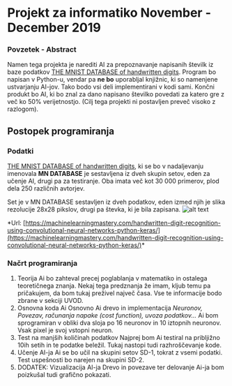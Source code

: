 # Projekt za informatiko November - December 2019
### Povzetek - Abstract
Namen tega projekta je narediti AI za prepoznavanje napisanih številk iz baze podatkov 
[THE MNIST DATABASE of handwritten digits](http://yann.lecun.com/exdb/mnist/).
Program bo napisan v Python-u, vendar pa **ne bo** uporabljal knjižnic, ki so namenjene ustvarjanju AI-jov. Tako bodo vsi deli implementirani v kodi sami. Končni produkt bo AI, ki bo znal za dano napisano številko povedati za katero gre z več ko 50% verijetnostjo. (Cilj tega projekti ni postavljen preveč visoko z razlogom). 

## Postopek programiranja
### Podatki

[THE MNIST DATABASE of handwritten digits](http://yann.lecun.com/exdb/mnist/), ki se bo v nadaljevanju imenovala **MN DATABASE** je sestavljena iz dveh skupin setov, eden za učenje AI, drugi pa za testiranje. Oba imata več kot 30 000 primerov, plod dela 250 različnih avtorjev. 

Set je v MN DATABASE sestavljen iz dveh podatkov, eden izmed njih je slika rezolucije 28x28 pikslov, drugi pa števka, ki je bila zapisana. 
![alt text](https://3qeqpr26caki16dnhd19sv6by6v-wpengine.netdna-ssl.com/wp-content/uploads/2016/05/Examples-from-the-MNIST-dataset.png)

\*Url: [https://machinelearningmastery.com/handwritten-digit-recognition-using-convolutional-neural-networks-python-keras/](https://machinelearningmastery.com/handwritten-digit-recognition-using-convolutional-neural-networks-python-keras/)*

### Načrt programiranja

1. Teorija
Ai bo zahteval precej poglablanja v matematiko in ostalega teoretičnega znanja. Nekaj tega predznanja že imam, kljub temu pa pričakujem, da bom tukaj preživel največ časa. Vse te informacije bodo zbrane v sekciji UVOD.
2. Osnovna koda Ai
Osnovno Ai drevo in implementacija *Neuronov, Povezav, računanja napake (cost function), uvoza podatkov...* 
Ai bom sprogramiran v obliki dva sloja po 16 neuronov in 10 iztopnih neuronov. Vsak pixel je svoj vstopni neuron.
3. Test na manjših količinah podatkov
Najprej bom Ai testiral na pribljižno 10ih setih in te podatke beležil. Tukaj nastopi tudi razhroščevanje kode.
4. Učenje AI-ja
Ai se bo učil na skupini setov SD-1, tokrat z vsemi podatki. Test uspešnosti bo narejen na skupini SD-2.
5. DODATEK: Vizualizacija AI-ja
Drevo in povezave ter delovanje Ai-ja bom poizkušal tudi grafično pokazati.
